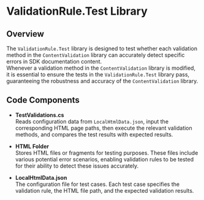 <!-- 

# ValidationRule.Test library

## Overview
`ValidationRule.Test` 库主要用于测试 `ContentValidation` 库中的每个验证方法是否能够正确地检测到 SDK 文档内容中的特定错误。每次修改`ContentValidation` 库的验证方法时，需要确保可以通过`ValidationRule.Test` 库的测试用例，来确保 `ContentValidation` 库的代码健壮性和准确性。

## Code Components

- TestValidations.cs 
 `````使用 `ValidationFactory` 创建`ContentValidation` 库中的验证实例，并执行验证方法。``````删除了

 通过读取 LocalHtmlData.json 中的配置数据，传入对应的html页面路径，执行相应的验证规则，并将测试结果与预期结果进行比较。


- HTML folder 
存储测试用的 HTML 文件或片段，包含各种可能的错误情况，用于验证不同的验证规则是否能够正确检测到这些错误。

- LocalHtmlData.json 
 测试用例的配置文件。每个测试用例包括要验证的rule， HTML 的路径和预期的验证结果。 -->

 
# ValidationRule.Test Library

## Overview
The `ValidationRule.Test` library is designed to test whether each validation method in the `ContentValidation` library can accurately detect specific errors in SDK documentation content.   
Whenever a validation method in the `ContentValidation` library is modified, it is essential to ensure the tests in the `ValidationRule.Test` library pass, guaranteeing the robustness and accuracy of the `ContentValidation` library.

## Code Components

- **TestValidations.cs**  
   Reads configuration data from `LocalHtmlData.json`, input the corresponding HTML page paths, then execute the relevant validation methods, and compares the test results with expected results.

- **HTML Folder**  
  Stores HTML files or fragments for testing purposes. These files include various potential error scenarios, enabling validation rules to be tested for their ability to detect these issues accurately.

- **LocalHtmlData.json**  
  The configuration file for test cases. Each test case specifies the validation rule, the HTML file path, and the expected validation results.
 
